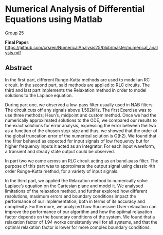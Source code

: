 # Numerical Analysis of Differential Equations using Matlab
Group 25

**Final Paper:** https://github.com/crsren/NumericalAnalysis25/blob/master/numerical_analysis.pdf

## Abstract
In the first part, different Runge-Kutta methods are used to model an RC circuit. In the second part, said methods are applied to RLC circuits. The third and last part implements the Relaxation method in order to model solutions to the Laplace equation.

During part one, we observed a low-pass filter usually used in NAB filters. The circuit cuts off any signals above 1.592kHz. The first Exercise was to use three methods; Heun’s, midpoint and custom method. Once we had the numerically approximated solutions to the ODE, we compared our results to the exact solutions for error analysis, expressing the error between the two as a function of the chosen step-size and thus, we showed that the order of the global truncation error of the numerical solution is O(h2). We found that the filter behaved as expected for input signals of low frequency but for higher frequency inputs it acted as an integrator. For each input waveform, a transient and steady state output could be observed.

In part two we came across an RLC circuit acting as an band-pass filter. The purpose of this part was to approximate the output signal using classic 4th order Runge-Kutta method, for a variety of input signals.

In the third part, we applied the Relaxation method to numerically solve Laplace’s equation on the Cartesian plane and model it. We analysed limitations of the relaxation method, and further explored how different resolutions, maximum errors and boundary conditions impact the performance of our implementation, both in terms of its accuracy and complexity. Furthermore, we analyzed how Successive Over-relaxation can improve the performance of our algorithm and how the optimal relaxation factor depends on the boundary conditions of the system. We found that a relaxation factor of 1.94 works consistently well for all systems, and that the optimal relaxation factor is lower for more complex boundary conditions.
